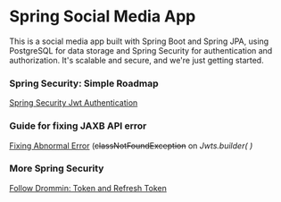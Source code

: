 # Spring Social Media App

This is a social media app built with Spring Boot and Spring JPA, using PostgreSQL for data storage and Spring Security for authentication and authorization. It's scalable and secure, and we're just getting started.

### Spring Security: Simple Roadmap
[Spring Security Jwt Authentication](https://www.youtube.com/watch?v=GjN5IauaflY&list=PL82C6-O4XrHe3sDCodw31GjXbwRdCyyuY)

### Guide for fixing JAXB API error 
[Fixing Abnormal Error](https://stackoverflow.com/questions/43574426/how-to-resolve-java-lang-noclassdeffounderror-javax-xml-bind-jaxbexception)
(<s>classNotFoundException</s> on <i>Jwts.builder( )</i>

### More Spring Security
[Follow Drommin: Token and Refresh Token](https://www.youtube.com/watch?v=_lXYezygtJE&list=PLFYxOYMJUwK3rj0mcB9ubXtrZcNSNdWF3)